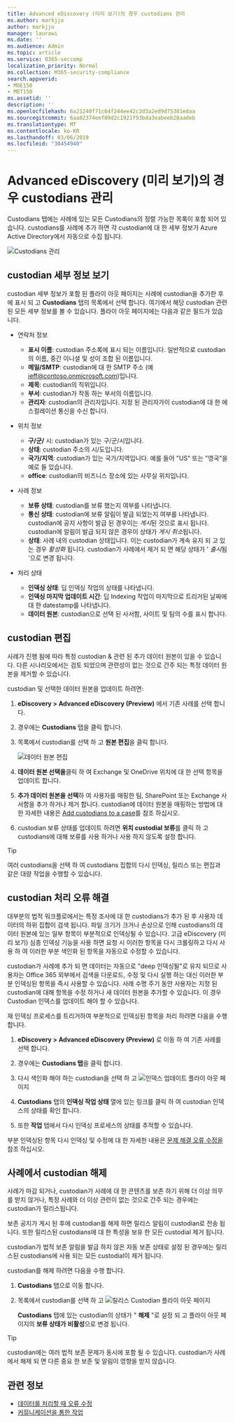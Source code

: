 ```yaml
---
title: Advanced eDiscovery (미리 보기)의 경우 custodians 관리
ms.author: markjjo
author: markjjo
manager: laurawi
ms.date: ''
ms.audience: Admin
ms.topic: article
ms.service: O365-seccomp
localization_priority: Normal
ms.collection: M365-security-compliance
search.appverid:
- MOE150
- MET150
ms.assetid: ''
description: ''
ms.openlocfilehash: 6a21240f71c64f244ee42c3d3a2ed9d75381edaa
ms.sourcegitcommit: 6aa82374eef09d2c1921f93bda3eabeeb28aadeb
ms.translationtype: MT
ms.contentlocale: ko-KR
ms.lasthandoff: 03/06/2019
ms.locfileid: "30454940"
---
```

# <a name="manage-custodians-in-an-advanced-ediscovery-preview-case"></a>Advanced eDiscovery (미리 보기)의 경우 custodians 관리

Custodians 탭에는 사례에 있는 모든 Custodians의 정렬 가능한 목록이 포함 되어 있습니다. custodians를 사례에 추가 하면 각 custodian에 대 한 세부 정보가 Azure Active Directory에서 자동으로 수집 됩니다.

![Custodians 관리](../media/CustodianDetails.PNG)

## <a name="viewing-custodian-details"></a>custodian 세부 정보 보기

custodian 세부 정보가 포함 된 플라이 아웃 페이지는 사례에 custodian을 추가한 후에 표시 되 고 **Custodians** 탭의 목록에서 선택 합니다. 여기에서 해당 custodian 관련 된 모든 세부 정보를 볼 수 있습니다. 플라이 아웃 페이지에는 다음과 같은 필드가 있습니다.

- 연락처 정보

  - **표시 이름**: custodian 주소록에 표시 되는 이름입니다. 일반적으로 custodian의 이름, 중간 이니셜 및 성이 조합 된 이름입니다.
  - **메일/SMTP**: custodian에 대 한 SMTP 주소 (예 jeff@contoso.onmicrosoft.com)입니다.  
  - **제목**: custodian의 직위입니다.
  - **부서**: custodian가 작동 하는 부서의 이름입니다.
  - **관리자**: custodian의 관리자입니다. 지정 된 관리자가이 custodian에 대 한 에스컬레이션 통신을 수신 합니다.
  
- 위치 정보

  - **구/군/** 시: custodian가 있는 구/군/시입니다.
  - **상태**: custodian 주소의 시/도입니다.
  - **국가/지역**: custodian가 있는 국가/지역입니다. 예를 들어 "US" 또는 "영국"을 예로 들 있습니다.
  - **office**: custodian의 비즈니스 장소에 있는 사무실 위치입니다.

- 사례 정보

  - **보류 상태**: custodian를 보류 했는지 여부를 나타냅니다. 
  - **통신 상태**: custodian에 보류 알림이 발급 되었는지 여부를 나타냅니다. custodian에 공지 사항이 발급 된 경우이는 *게시*된 것으로 표시 됩니다. custodian에 알림이 발급 되지 않은 경우이 상태가 *게시 취소*됩니다. 
  - **상태**: 사례 내의 custodian 상태입니다. 이는 custodian가 계속 유지 되 고 있는 경우 *활성화* 됩니다. custodian가 사례에서 제거 되 면 해당 상태가 ' *출시*됨 '으로 변경 됩니다. 

- 처리 상태

  - **인덱싱 상태**: 딥 인덱싱 작업의 상태를 나타냅니다.  
  - **인덱싱 마지막 업데이트 시간**: 딥 Indexing 작업이 마지막으로 트리거된 날짜에 대 한 datestamp를 나타냅니다.
  - **데이터 원본**: custodian으로 선택 된 사서함, 사이트 및 팀의 수를 표시 합니다.

## <a name="editing-a-custodian"></a>custodian 편집

사례가 진행 됨에 따라 특정 custodian & 관련 된 추가 데이터 원본이 있을 수 있습니다. 다른 시나리오에서는 검토 되었으며 관련성이 없는 것으로 간주 되는 특정 데이터 원본을 제거할 수 있습니다.

custodian 및 선택한 데이터 원본을 업데이트 하려면:

1. **eDiscovery > Advanced eDiscovery (Preview)** 에서 기존 사례를 선택 합니다.
  
2. 경우에는 **Custodians** 탭을 클릭 합니다.
  
3. 목록에서 custodian를 선택 하 고 **원본 편집**을 클릭 합니다.

    ![데이터 원본 편집](../media/EditCustodianDataSource.PNG)
  
4. **데이터 원본 선택을**클릭 하 여 Exchange 및 OneDrive 위치에 대 한 선택 항목을 업데이트 합니다.
  
5. **추가 데이터 원본을 선택**하 여 사용자를 매핑한 팀, SharePoint 또는 Exchange 사서함을 추가 하거나 제거 합니다. custodian에 데이터 원본을 매핑하는 방법에 대 한 자세한 내용은 [Add custodians to a case](add-custodians-to-case.md)를 참조 하십시오.
  
6. custodian 보류 상태를 업데이트 하려면 **위치 custodial 보류**를 클릭 하 고 custodians에 대해 보류를 사용 하거나 사용 하지 않도록 설정 합니다.

> [!TIP]
> 여러 custodians을 선택 하 여 custodians 집합의 다시 인덱싱, 릴리스 또는 편집과 같은 대량 작업을 수행할 수 있습니다.

## <a name="resolving-custodian-processing-errors"></a>custodian 처리 오류 해결

대부분의 법적 워크플로에서는 특정 조사에 대 한 custodians가 추가 된 후 사용자 데이터의 하위 집합이 검색 됩니다. 파일 크기가 크거나 손상으로 인해 custodians의 데이터 원본에 있는 일부 항목이 부분적으로 인덱싱될 수 있습니다. 고급 eDiscovery (미리 보기) 심층 인덱싱 기능을 사용 하면 요청 시 이러한 항목을 다시 크롤링하고 다시 사용 하 여 이러한 부분 색인화 된 항목을 자동으로 수정할 수 있습니다. 

custodian가 사례에 추가 되 면 데이터는 자동으로 "deep 인덱싱될"로 유지 되므로 사용자는 Office 365 외부에서 검색을 다운로드, 수정 및 다시 실행 하는 대신 이러한 부분 인덱싱된 항목을 즉시 사용할 수 있습니다. 사례 수명 주기 동안 사용자는 지정 된 custodian에 대해 항목을 수정 하거나 새 데이터 원본을 추가할 수 있습니다. 이 경우 Custodian 인덱스를 업데이트 해야 할 수 있습니다. 

재 인덱싱 프로세스를 트리거하여 부분적으로 인덱싱된 항목을 처리 하려면 다음을 수행 합니다.

1. **eDiscovery > Advanced eDiscovery (Preview)** 로 이동 하 여 기존 사례를 선택 합니다.

2. 경우에는 **Custodians 탭**을 클릭 합니다. 

3. 다시 색인화 해야 하는 custodian을 선택 하 고 ![인덱스 업데이트](../media/UpdateIndex.PNG) 플라이 아웃 페이지

4. **Custodians** 탭의 **인덱싱 작업 상태** 열에 있는 링크를 클릭 하 여 custodian 인덱스의 상태를 확인 합니다.  

5. 또한 **작업** 탭에서 다시 인덱싱 프로세스의 상태를 추적할 수 있습니다.

부분 인덱싱된 항목 다시 인덱싱 및 수정에 대 한 자세한 내용은 [문제 해결 오류 수정을](processing-data-for-case.md)참조 하십시오.

## <a name="releasing-a-custodian-from-a-case"></a>사례에서 custodian 해제

사례가 마감 되거나, custodian가 사례에 대 한 콘텐츠를 보존 하기 위해 더 이상 의무를 받지 않거나, 특정 사례와 더 이상 관련이 없는 것으로 간주 되는 경우에는 custodian가 릴리스됩니다. 

보존 공지가 게시 된 후에 custodian를 해제 하면 릴리스 알림이 custodian로 전송 됩니다. 또한 릴리스된 custodians에 대 한 특성을 보유 한 모든 custodial 제거 됩니다.

custodian가 법적 보존 알림을 발급 하지 않은 자동 보존 상태로 설정 된 경우에는 릴리스된 custodians에 사용 되는 모든 custodial이 제거 됩니다.  

custodian를 해제 하려면 다음을 수행 합니다. 

1.  **Custodians** 탭으로 이동 합니다.

2.  목록에서 custodian를 선택 하 고 ![릴리스 Custodian](../media/ReleaseCustodian.PNG) 플라이 아웃 페이지

    **Custodians** 탭에 있는 custodian의 상태가 " **해제** "로 설정 되 고 플라이 아웃 페이지의 **보류 상태가** **비활성**으로 변경 됩니다. 

> [!TIP]
> custodian에는 여러 법적 보존 문제가 동시에 포함 될 수 있습니다. custodian가 사례에서 해제 되 면 다른 중요 한 보존 및 알림이 영향을 받지 않습니다.

## <a name="related-information"></a>관련 정보

 - [데이터를 처리할 때 오류 수정](error-remediation.md) 
- [커뮤니케이션을 통한 작업](managing-custodian-communications.md)
